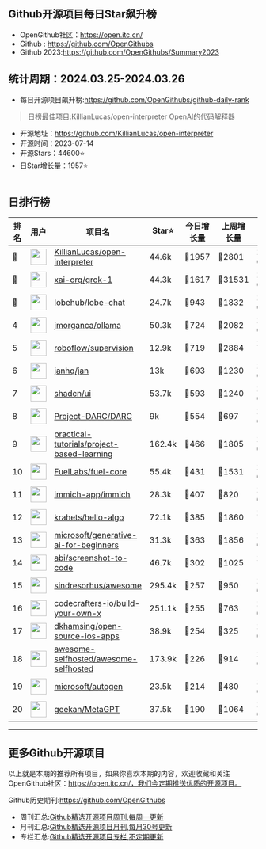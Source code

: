 ## Github开源项目每日Star飙升榜

- OpenGithub社区：https://open.itc.cn/
- Github : https://github.com/OpenGithubs
- Github 2023:https://github.com/OpenGithubs/Summary2023

## 统计周期：2024.03.25-2024.03.26

- 每日开源项目飙升榜:https://github.com/OpenGithubs/github-daily-rank



> 日榜最佳项目:KillianLucas/open-interpreter  OpenAI的代码解释器

- 开源地址：https://github.com/KillianLucas/open-interpreter
- 开源时间：2023-07-14
- 开源Stars：44600⭐
- 日Star增长量：1957⭐

![]()


## 日排行榜

| 排名        |  用户     |  项目名          | Star⭐          | 今日增长量     | 上周增长量      |  开源时间   |
|------------|------------|---------------|---------------- |--------------|----------------|------------|
| 🥇 | <img src="https://avatars.githubusercontent.com/u/163192481?v=4" alt="" size="32" height="32" width="32" data-view-component="true" class="avatar circle"> | [KillianLucas/open-interpreter](https://github.com/KillianLucas/open-interpreter)| 44.6k  | 🔺1957| 🔺2801 | 2023-07-14 |
| 🥈 | <img src="https://avatars.githubusercontent.com/u/130314967?v=4" alt="" size="32" height="32" width="32" data-view-component="true" class="avatar circle"> | [xai-org/grok-1](https://github.com/xai-org/grok-1)| 44.3k  | 🔺1617| 🔺31531 | 2024-03-17 |
| 🥉 | <img src="https://avatars.githubusercontent.com/u/131470832?v=4" alt="" size="32" height="32" width="32" data-view-component="true" class="avatar circle"> | [lobehub/lobe-chat](https://github.com/lobehub/lobe-chat)| 24.7k  | 🔺943| 🔺1832 | 2023-05-21 |
| 4 | <img src="https://avatars.githubusercontent.com/u/151674099?v=4" alt="" size="32" height="32" width="32" data-view-component="true" class="avatar circle"> | [jmorganca/ollama](https://github.com/jmorganca/ollama)| 50.3k  | 🔺724| 🔺2082 | 2023-06-27 |
| 5 | <img src="https://avatars.githubusercontent.com/u/53104118?v=4" alt="" size="32" height="32" width="32" data-view-component="true" class="avatar circle"> | [roboflow/supervision](https://github.com/roboflow/supervision)| 12.9k  | 🔺719| 🔺2884 | 2022-11-28 |
| 6 | <img src="https://avatars.githubusercontent.com/u/102363196?v=4" alt="" size="32" height="32" width="32" data-view-component="true" class="avatar circle"> | [janhq/jan](https://github.com/janhq/jan)| 13k  | 🔺693| 🔺1230 | 2023-08-17 |
| 7 | <img src="https://avatars.githubusercontent.com/u/139895814?v=4" alt="" size="32" height="32" width="32" data-view-component="true" class="avatar circle"> | [shadcn/ui](https://github.com/shadcn/ui)| 53.7k  | 🔺593| 🔺1240 | 2023-01-04 |
| 8 | <img src="https://avatars.githubusercontent.com/u/119692878?v=4" alt="" size="32" height="32" width="32" data-view-component="true" class="avatar circle"> | [Project-DARC/DARC](https://github.com/Project-DARC/DARC)| 9k  | 🔺554| 🔺697 | 2023-03-28 |
| 9 | <img src="https://avatars.githubusercontent.com/u/89421154?v=4" alt="" size="32" height="32" width="32" data-view-component="true" class="avatar circle"> | [practical-tutorials/project-based-learning](https://github.com/practical-tutorials/project-based-learning)| 162.4k  | 🔺466| 🔺1805 | 2017-04-12 |
| 10 | <img src="https://avatars.githubusercontent.com/u/55993183?v=4" alt="" size="32" height="32" width="32" data-view-component="true" class="avatar circle"> | [FuelLabs/fuel-core](https://github.com/FuelLabs/fuel-core)| 55.4k  | 🔺431| 🔺1531 | 2020-08-28 |
| 11 | <img src="https://avatars.githubusercontent.com/u/109746326?v=4" alt="" size="32" height="32" width="32" data-view-component="true" class="avatar circle"> | [immich-app/immich](https://github.com/immich-app/immich)| 28.3k  | 🔺407| 🔺820 | 2022-02-03 |
| 12 | <img src="https://avatars.githubusercontent.com/u/26993056?u=12c6a8ef18768abc773c64a56a56c0fd67241ed2&v=4" alt="" size="32" height="32" width="32" data-view-component="true" class="avatar circle"> | [krahets/hello-algo](https://github.com/krahets/hello-algo)| 72.1k  | 🔺385| 🔺1860 | 2022-11-04 |
| 13 | <img src="https://avatars.githubusercontent.com/u/6154722?v=4" alt="" size="32" height="32" width="32" data-view-component="true" class="avatar circle"> | [microsoft/generative-ai-for-beginners](https://github.com/microsoft/generative-ai-for-beginners)| 31.3k  | 🔺363| 🔺1856 | 2023-06-20 |
| 14 | <img src="https://avatars.githubusercontent.com/u/23818?u=20a6bb441ca25e49b4d8bdb602c171c5e1a065bf&v=4" alt="" size="32" height="32" width="32" data-view-component="true" class="avatar circle"> | [abi/screenshot-to-code](https://github.com/abi/screenshot-to-code)| 46.7k  | 🔺302| 🔺1025 | 2023-11-15 |
| 15 | <img src="https://avatars.githubusercontent.com/u/170270?u=34acd557a042ac478d273a4621570cadb6b0bd89&v=4" alt="" size="32" height="32" width="32" data-view-component="true" class="avatar circle"> | [sindresorhus/awesome](https://github.com/sindresorhus/awesome)| 295.4k  | 🔺257| 🔺950 | 2014-07-11 |
| 16 | <img src="https://avatars.githubusercontent.com/u/58904235?v=4" alt="" size="32" height="32" width="32" data-view-component="true" class="avatar circle"> | [codecrafters-io/build-your-own-x](https://github.com/codecrafters-io/build-your-own-x)| 251.1k  | 🔺255| 🔺763 | 2018-05-09 |
| 17 | <img src="https://avatars.githubusercontent.com/u/4723115?u=600a73929478654e0586051bffcacbfee3d4c063&v=4" alt="" size="32" height="32" width="32" data-view-component="true" class="avatar circle"> | [dkhamsing/open-source-ios-apps](https://github.com/dkhamsing/open-source-ios-apps)| 38.9k  | 🔺254| 🔺325 | 2015-01-27 |
| 18 | <img src="https://avatars.githubusercontent.com/u/24270415?v=4" alt="" size="32" height="32" width="32" data-view-component="true" class="avatar circle"> | [awesome-selfhosted/awesome-selfhosted](https://github.com/awesome-selfhosted/awesome-selfhosted)| 173.9k  | 🔺226| 🔺914 | 2015-06-01 |
| 19 | <img src="https://avatars.githubusercontent.com/u/6154722?v=4" alt="" size="32" height="32" width="32" data-view-component="true" class="avatar circle"> | [microsoft/autogen](https://github.com/microsoft/autogen)| 23.5k  | 🔺214| 🔺480 | 2023-08-18 |
| 20 | <img src="https://avatars.githubusercontent.com/u/2707039?u=463185951e02a6ba817bf59f549e917b7690348c&v=4" alt="" size="32" height="32" width="32" data-view-component="true" class="avatar circle"> | [geekan/MetaGPT](https://github.com/geekan/MetaGPT)| 37.5k  | 🔺190| 🔺1064 | 2023-06-30 |

---
## 更多Github开源项目

以上就是本期的推荐所有项目，如果你喜欢本期的内容，欢迎收藏和关注OpenGithub社区：https://open.itc.cn/，我们会定期推送优质的开源项目。

Github历史期刊:https://github.com/OpenGithubs
- 周刊汇总:[Github精选开源项目周刊,每周一更新](https://github.com/OpenGithubs/weekly)
- 月刊汇总:[Github精选开源项目月刊,每月30号更新](https://github.com/OpenGithubs/monthly)
- 专栏汇总:[Github精选开源项目专栏,不定期更新](https://github.com/OpenGithubs/selectedColumn)
